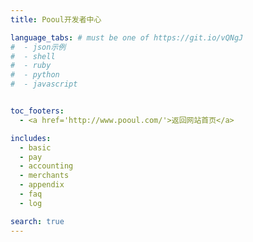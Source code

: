```yaml
---
title: Pooul开发者中心

language_tabs: # must be one of https://git.io/vQNgJ
#  - json示例
#  - shell
#  - ruby
#  - python
#  - javascript


toc_footers:
  - <a href='http://www.pooul.com/'>返回网站首页</a>

includes:
  - basic
  - pay
  - accounting
  - merchants
  - appendix
  - faq
  - log

search: true
---
```











